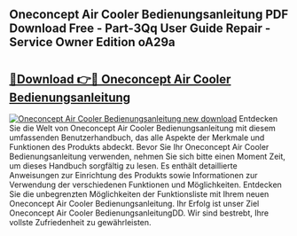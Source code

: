 ## Oneconcept Air Cooler Bedienungsanleitung PDF Download Free - Part-3Qq User Guide Repair - Service Owner Edition oA29a

# <h2><a href="http://df44gyp.blite.top/?on=Oneconcept+Air+Cooler+Bedienungsanleitung">🔗Download 👉🔴 Oneconcept Air Cooler Bedienungsanleitung</a></h2>

[![Oneconcept Air Cooler Bedienungsanleitung new download](https://i.imgur.com/lujVjoI.png)](http://df44gyp.blite.top/?on=Oneconcept+Air+Cooler+Bedienungsanleitung)
Entdecken Sie die Welt von Oneconcept Air Cooler Bedienungsanleitung mit diesem umfassenden Benutzerhandbuch, das alle Aspekte der Merkmale und Funktionen des Produkts abdeckt. Bevor Sie Ihr Oneconcept Air Cooler Bedienungsanleitung verwenden, nehmen Sie sich bitte einen Moment Zeit, um dieses Handbuch sorgfältig zu lesen. Es enthält detaillierte Anweisungen zur Einrichtung des Produkts sowie Informationen zur Verwendung der verschiedenen Funktionen und Möglichkeiten. Entdecken Sie die unbegrenzten Möglichkeiten der Funktionsliste mit Ihrem neuen Oneconcept Air Cooler Bedienungsanleitung. Ihr Erfolg ist unser Ziel Oneconcept Air Cooler BedienungsanleitungDD. Wir sind bestrebt, Ihre vollste Zufriedenheit zu gewährleisten.
